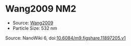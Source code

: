 <a name="material" />

# Wang2009 NM2
<script type="application/ld+json">
  {
    "@context": "https://schema.org/",
    "@type": "ChemicalSubstance",
    "@id": "https://egonw.github.io/nanowiki/nanowiki165.html#material",
    "http://purl.org/dc/terms/conformsTo":
      {
        "@type": "CreativeWork",
        "@id": "https://bioschemas.org/profiles/ChemicalSubstance/0.4-RELEASE/"
      },
    "identfier": "165",
    "name": "Wang2009 NM2",
    "url": "https://egonw.github.io/nanowiki/nanowiki165.html#material",
    "sameAs": "http://127.0.0.1/mediawiki/index.php/Special:URIResolver/Wang2009_NM2"
  }
</script>


* Source: [Wang2009](articleWang2009.md)
* Particle Size: 532 nm


Source: NanoWiki 6, doi:[10.6084/m9.figshare.11897205.v1](https://doi.org/10.6084/m9.figshare.11897205.v1)
